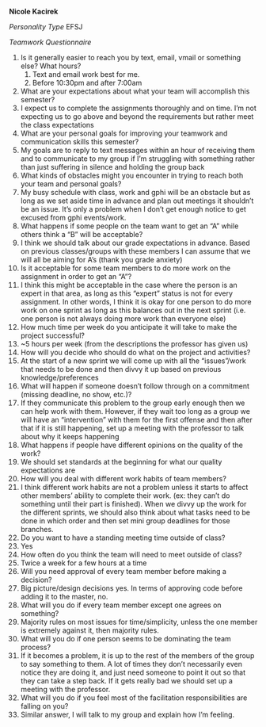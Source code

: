 **Nicole Kacirek**

*Personality Type*
EFSJ

*Teamwork Questionnaire*
1. Is it generally easier to reach you by text, email, vmail or something else?  What hours?
    1. Text and email work best for me.
    1. Before 10:30pm and after 7:00am
1. What are your expectations about what your team will accomplish this semester?
  1. I expect us to complete the assignments thoroughly and on time. I’m not expecting us to go above and beyond the requirements but rather meet the class expectations
1. What are your personal goals for improving your teamwork and communication skills this semester?
  1. My goals are to reply to text messages within an hour of receiving them and to communicate to my group if I’m struggling with something rather than just suffering in silence and holding the group back
1. What kinds of obstacles might you encounter in trying to reach both your team and personal goals?
  1. My busy schedule with class, work and gphi will be an obstacle but as long as we set aside time in advance and plan out meetings it shouldn’t be an issue. It’s only a problem when I don’t get enough notice to get excused from gphi events/work.
1. What happens if some people on the team want to get an “A” while others think a “B” will be acceptable?
  1. I think we should talk about our grade expectations in advance. Based on previous classes/groups with these members I can assume that we will all be aiming for A’s (thank you grade anxiety)
1. Is it acceptable for some team members to do more work on the assignment in order to get an “A”?
  1. I think this might be acceptable in the case where the person is an expert in that area, as long as this “expert” status is not for every assignment. In other words, I think it is okay for one person to do more work on one sprint as long as this balances out in the next sprint (i.e. one person is not always doing more work than everyone else)
1. How much time per week do you anticipate it will take to make the project successful?
  1. ~5 hours per week (from the descriptions the professor has given us)
1. How will you decide who should do what on the project and activities?
  1. At the start of a new sprint we will come up with all the “issues”/work that needs to be done and then divvy it up based on previous knowledge/preferences
1. What will happen if someone doesn’t follow through on a commitment (missing deadline, no show, etc.)?
  1. If they communicate this problem to the group early enough then we can help work with them. However, if they wait too long as a group we will have an “intervention” with them for the first offense and then after that if it is still happening, set up a meeting with the professor to talk about why it keeps happening
1. What happens if people have different opinions on the quality of the work?
  1. We should set standards at the beginning for what our quality expectations are
1. How will you deal with different work habits of team members?
  1. I think different work habits are not a problem unless it starts to affect other members’ ability to complete their work. (ex: they can’t do something until their part is finished). When we divvy up the work for the different sprints, we should also think about what tasks need to be done in which order and then set mini group deadlines for those branches.
1. Do you want to have a standing meeting time outside of class?
  1. Yes
1. How often do you think the team will need to meet outside of class?
  1. Twice a week for a few hours at a time
1. Will you need approval of every team member before making a decision?
  1. Big picture/design decisions yes. In terms of approving code before adding it to the master, no. 
1. What will you do if every team member except one agrees on something?
  1. Majority rules on most issues for time/simplicity, unless the one member is extremely against it, then majority rules.
1. What will you do if one person seems to be dominating the team process?
  1. If it becomes a problem, it is up to the rest of the members of the group to say something to them. A lot of times they don’t necessarily even notice they are doing it, and just need someone to point it out so that they can take a step back. If it gets really bad we should set up a meeting with the professor.
1. What will you do if you feel most of the facilitation responsibilities are falling on you?
  1. Similar answer, I will talk to my group and explain how I’m feeling. 
